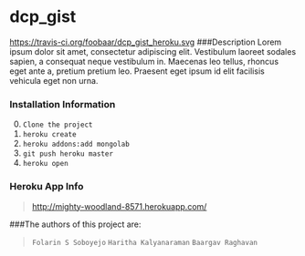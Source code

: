 # dcp_gist
https://travis-ci.org/foobaar/dcp_gist_heroku.svg
###Description 
Lorem ipsum dolor sit amet, consectetur adipiscing elit. Vestibulum laoreet sodales sapien, a consequat neque vestibulum in. Maecenas leo tellus, rhoncus eget ante a, pretium pretium leo. Praesent eget ipsum id elit facilisis vehicula eget non urna. 

### Installation Information
0. `Clone the project`
1. `heroku create`
2. `heroku addons:add mongolab`
3. `git push heroku master`
4. `heroku open`

### Heroku App Info
> http://mighty-woodland-8571.herokuapp.com/


###The authors of this project are:
> `Folarin S Soboyejo`
 `Haritha Kalyanaraman`
 `Baargav Raghavan`
